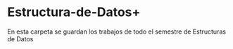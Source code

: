 # Estructura-de-Datos+
En esta carpeta se guardan los trabajos de todo el semestre de Estructuras de Datos
